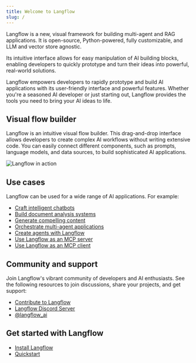 ```yaml
---
title: Welcome to Langflow
slug: /
---
```


Langflow is a new, visual framework for building multi-agent and RAG applications. It is open-source, Python-powered, fully customizable, and LLM and vector store agnostic.

Its intuitive interface allows for easy manipulation of AI building blocks, enabling developers to quickly prototype and turn their ideas into powerful, real-world solutions.

Langflow empowers developers to rapidly prototype and build AI applications with its user-friendly interface and powerful features. Whether you're a seasoned AI developer or just starting out, Langflow provides the tools you need to bring your AI ideas to life.

## Visual flow builder

Langflow is an intuitive visual flow builder. This drag-and-drop interface allows developers to create complex AI workflows without writing extensive code. You can easily connect different components, such as prompts, language models, and data sources, to build sophisticated AI applications.

![Langflow in action](/img/playground-response.png)

## Use cases

Langflow can be used for a wide range of AI applications.
For example:

* [Craft intelligent chatbots](/memory-chatbot)
* [Build document analysis systems](/document-qa)
* [Generate compelling content](/blog-writer)
* [Orchestrate multi-agent applications](/simple-agent)
* [Create agents with Langflow](/agents-overview)
* [Use Langflow as an MCP server](/mcp-server)
* [Use Langflow as an MCP client](/mcp-client)

## Community and support

Join Langflow's vibrant community of developers and AI enthusiasts. See the following resources to join discussions, share your projects, and get support:

* [Contribute to Langflow](contributing-how-to-contribute)
* [Langflow Discord Server](https://discord.gg/EqksyE2EX9)
* [@langflow_ai](https://twitter.com/langflow_ai)

## Get started with Langflow

- [Install Langflow](/get-started-installation)
- [Quickstart](/get-started-quickstart)